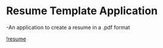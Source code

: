 # Resume Template Application

-An application to create a resume in a .pdf format 

[!resume](/img/img.png)


